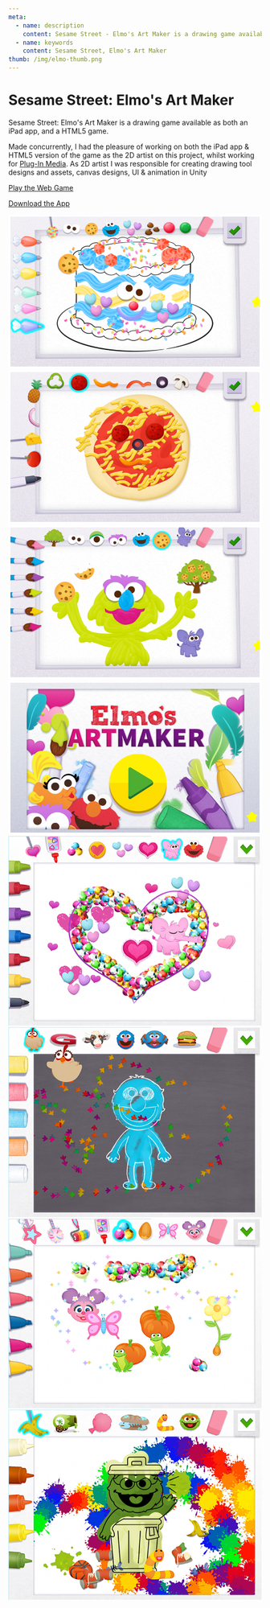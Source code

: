 ```yaml
---
meta:
  - name: description
    content: Sesame Street - Elmo's Art Maker is a drawing game available as both an iPad app, and a HTML5 game.
  - name: keywords
    content: Sesame Street, Elmo's Art Maker
thumb: /img/elmo-thumb.png
---
```


# Sesame Street: Elmo's Art Maker

Sesame Street: Elmo's Art Maker is a drawing game available as both an iPad app, and a HTML5 game.

Made concurrently, I had the pleasure of working on both the iPad app & HTML5 version of the game as the 2D artist on this project, whilst working for [Plug-In Media](http://www.pluginmedia.net/). As 2D artist I was responsible for creating drawing tool designs and assets, canvas designs, UI & animation in Unity

[Play the Web Game](https://www.sesamestreet.org/art-maker/)

[Download the App](https://itunes.apple.com/us/app/sesame-street-art-maker/id903134597?mt=8/)

<img loading="lazy" src="./07-artmaker.png" />
<img loading="lazy" src="./08-artmaker.png" />
<img loading="lazy" src="./09-artmaker.png" />
<img loading="lazy" src="./10-artmaker.png" />
<img loading="lazy" src="./17-artmaker.png" />
<img loading="lazy" src="./18-artmaker.png" />
<img loading="lazy" src="./19-artmaker.png" />
<img loading="lazy" src="./20-artmaker.png" />
